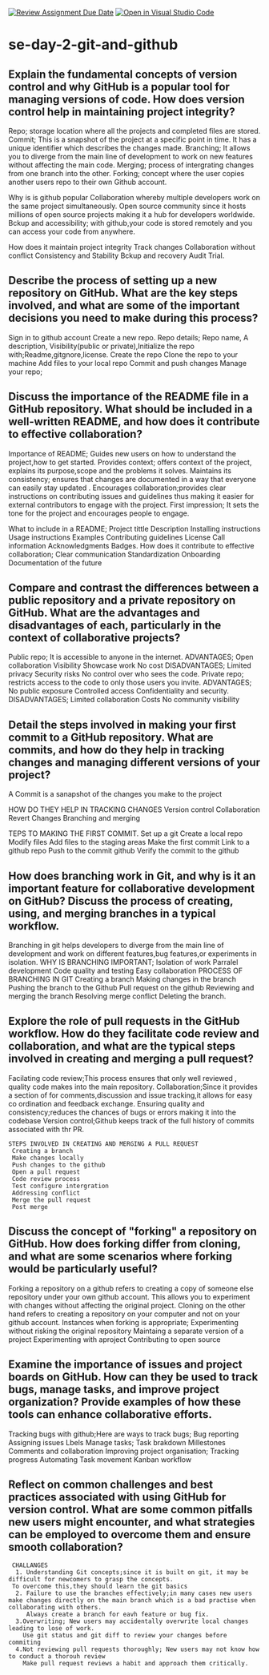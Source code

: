 [![Review Assignment Due Date](https://classroom.github.com/assets/deadline-readme-button-22041afd0340ce965d47ae6ef1cefeee28c7c493a6346c4f15d667ab976d596c.svg)](https://classroom.github.com/a/8wgCKhpZ)
[![Open in Visual Studio Code](https://classroom.github.com/assets/open-in-vscode-2e0aaae1b6195c2367325f4f02e2d04e9abb55f0b24a779b69b11b9e10269abc.svg)](https://classroom.github.com/online_ide?assignment_repo_id=18552015&assignment_repo_type=AssignmentRepo)
# se-day-2-git-and-github
## Explain the fundamental concepts of version control and why GitHub is a popular tool for managing versions of code. How does version control help in maintaining project integrity?
Repo; storage location where all the projects and completed files are stored.
Commit; This is a snapshot of the project at a specific point in time. It has a unique identifier which describes the changes made.
Branching; It allows you to diverge from the main line of development to work on new features without affecting the main code.
Merging; process of intergrating changes from one branch into the other.
Forking; concept where the user copies another users repo to their own Github account.

Why is is github popular
Collaboration whereby multiple  developers work on the same project simultaneously.
Open source community since it hosts millions of open source projects making it a hub for developers worldwide.
Bckup and accessibility; with github,your code is stored remotely and you can access your code from anywhere.

How does it maintain project integrity
Track changes
Collaboration without conflict
Consistency and Stability
Bckup and recovery
Audit Trial.
    


## Describe the process of setting up a new repository on GitHub. What are the key steps involved, and what are some of the important decisions you need to make during this process?
Sign in to github account
Create a new repo.
Repo details; Repo name, A description, Visibility(public or private),Initialize the repo with;Readme,gitgnore,license.
Create the repo
Clone the repo to your machine
Add files to your local repo
Commit and push changes
Manage your repo;

## Discuss the importance of the README file in a GitHub repository. What should be included in a well-written README, and how does it contribute to effective collaboration?
Importance of README;
  Guides new users on how to understand the project,how to get started.
  Provides context; offers context of the project, explains its purpose,scope and the problems it solves.
  Maintains its consistency; ensures that changes are documented in a way that everyone can easily stay updated .
  Encourages collaboration;provides clear instructions on contributing issues and guidelines thus making it easier for external contributors to engage with the project.
  First impression; It sets the tone for the project and encourages people to engage.

  What to include in a README;
   Project tittle
   Description
   Installing instructions
   Usage instructions
   Examples
  Contributing guidelines
  License
  Call information
  Acknowledgments
  Badges.
  How does it contribute to effective collaboration;
  Clear communication
  Standardization
  Onboarding
  Documentation of the future
  
   

## Compare and contrast the differences between a public repository and a private repository on GitHub. What are the advantages and disadvantages of each, particularly in the context of collaborative projects?

Public repo; It is accessible to anyone in the internet.
  ADVANTAGES;
   Open collaboration
   Visibility
   Showcase work
   No cost
    DISADVANTAGES;
    Limited privacy
    Security risks
    No control over who sees the code.
    Private repo; restricts access to the code to only those users you invite.
      ADVANTAGES;
       No public exposure
       Controlled access
       Confidentiality and security.
         DISADVANTAGES;
         Limited collaboration
         Costs
         No community visibility
         

## Detail the steps involved in making your first commit to a GitHub repository. What are commits, and how do they help in tracking changes and managing different versions of your project?

A Commit is a sanapshot of the changes you make to the project

HOW DO THEY HELP IN TRACKING CHANGES
  Version control
  Collaboration
  Revert Changes
  Branching and merging

  TEPS TO MAKING THE FIRST COMMIT.
  Set up a git
  Create a local repo
  Modify files
  Add files to the staging areas
  Make the first commit
  Link to a github repo
  Push to the commit github
  Verify the commit to the github
  
## How does branching work in Git, and why is it an important feature for collaborative development on GitHub? Discuss the process of creating, using, and merging branches in a typical workflow.
Branching in git helps developers to diverge from the main line of development and work on different features,bug features,or experiments in isolation.
  WHY IS BRANCHING IMPORTANT;
    Isolation of work
    Parralel development
    Code quality and testing
    Easy collaboration
      PROCESS OF BRANCHING IN GIT
      Creating a branch
      Making changes in the branch
      Pushing the branch to the Github
      Pull request on the github
      Reviewing and merging the branch
      Resolving merge conflict
      Deleting the branch.
      

## Explore the role of pull requests in the GitHub workflow. How do they facilitate code review and collaboration, and what are the typical steps involved in creating and merging a pull request?
Facilating code review;This process ensures that only well reviewed , quality code makes into the main repository.
Collaboration;Since it provides a section of for comments,discussion and issue tracking,it allows for easy co ordination and feedback exchange.
Ensuring quality and consistency;reduces the chances of bugs or errors making it into the codebase
Version control;Github keeps track of the full history of commits associated with thr PR.

    STEPS INVOLVED IN CREATING AND MERGING A PULL REQUEST
     Creating a branch
     Make changes locally
     Push changes to the github
     Open a pull request
     Code review process
     Test configure intergration
     Addressing conflict
     Merge the pull request
     Post merge
     

## Discuss the concept of "forking" a repository on GitHub. How does forking differ from cloning, and what are some scenarios where forking would be particularly useful?
Forking a repository on a github refers to creating a copy of someone else repository under your own github account. This allows you to experiment with changes without affecting the original project. Cloning on the other hand refers to creating a repository on your computer and not on your github account.
    Instances when forking is appropriate;
      Experimenting without risking the original repository
      Maintaing a separate version of a project
      Experimenting with aproject
      Contributing to open source

## Examine the importance of issues and project boards on GitHub. How can they be used to track bugs, manage tasks, and improve project organization? Provide examples of how these tools can enhance collaborative efforts.
Tracking bugs with github;Here are ways to track bugs;
    Bug reporting
    Assigning issues
    Lbels
    Manage tasks;
      Task brakdown
      Millestones
      Comments and collaboration
        Improving project organisation;
          Tracking progress
          Automating Task movement
          Kanban workflow

## Reflect on common challenges and best practices associated with using GitHub for version control. What are some common pitfalls new users might encounter, and what strategies can be employed to overcome them and ensure smooth collaboration?
     CHALLANGES
      1. Understanding Git concepts;since it is built on git, it may be difficult for newcomers to grasp the concepts.
     To overcome this,they should learn the git basics
      2. Failure to use the branches effectively;in many cases new users make changes directly on the main branch which is a bad practise when collaborating with others.
         Always create a branch for eavh feature or bug fix.
      3.Overwriting; New users may accidentally overwrite local changes leading to lose of work.
        Use git status and git diff to review your changes before commiting
      4.Not reviewing pull requests thoroughly; New users may not know how to conduct a thorouh review
        Make pull request reviews a habit and approach them critically.
